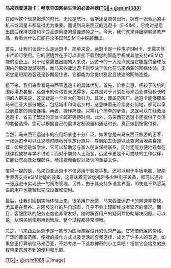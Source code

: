 **马来西亚遠遊卡：畅享异国网络生活的必备神器[[TG💪+ @esim1088](https://t.me/s/esim1088)]**

在如今这个信息爆炸的时代，无论是旅行、留学还是商务出行，拥有一张合适的手机卡或流量卡都显得尤为重要。而说到马来西亚的远遊卡（E-SIM），它绝对是您出国后保持联络和享受高速网络的最佳选择之一。今天，我们就来详细聊聊这款产品，看看为什么它能在众多国际SIM卡中脱颖而出。

首先，让我们谈谈什么是远遊卡。简单来说，远遊卡是一种电子SIM卡，无需实体卡片即可使用。它的便捷性在于可以直接下载到您的智能手机或其他支持eSIM功能的设备上。对于经常需要出国的人来说，远遊卡的一大亮点就是它能提供全球范围内的数据漫游服务，而马来西亚远遊卡则专注于优化在马来西亚的网络体验。无论您是短期游客还是长期居住者，它都能为您提供稳定且快速的网络连接。

接下来，我们来看看马来西亚远遊卡的具体优势。首先，价格实惠。相较于传统的国际漫游套餐，远遊卡的价格要亲民得多，尤其是对于计划在马来西亚停留较长时间的人群来说，这无疑是一个巨大的吸引力。其次，覆盖范围广。远遊卡能够覆盖马来西亚大部分地区，包括城市和偏远乡村，这意味着无论您身处何地，都可以享受到稳定的网络连接。再者，操作简便。只需几个简单的步骤，您就可以在线激活远遊卡，省去了繁琐的实体卡邮寄等待时间。此外，马来西亚远遊卡还提供了灵活的套餐选择，您可以根据自己的需求定制流量和通话时长，真正做到按需付费。

当然，马来西亚远遊卡的应用场景也十分广泛。如果您是来马来西亚旅游的游客，一张远遊卡可以让您随时随地分享旅行照片、导航陌生街道以及查询当地美食推荐；如果您是留学生，它可以帮助您与家人朋友保持联系，同时还能方便地观看在线课程或参与学术讨论；而对于商务人士而言，远遊卡更是不可或缺的工作伙伴，它能让您高效处理邮件、参加视频会议以及访问重要文件。

值得一提的是，马来西亚远遊卡不仅适用于智能手机，还可以用于平板电脑、智能手表等支持eSIM功能的设备。这意味着无论您携带多少种电子设备，都可以通过一张远遊卡实现统一的网络管理。另外，由于其支持多语言界面，即使是不熟悉英语的用户也能轻松完成设置和使用。

最后，让我们回到实际体验上来。很多用户反馈，马来西亚远遊卡的网速非常快，尤其是在曼谷、吉隆坡这样的热门城市，几乎不会出现断线或者延迟的情况。而且，客服团队的服务态度也非常友好，随时解答用户的疑问并协助解决问题。可以说，从购买到使用再到售后，整个过程都非常顺畅。

总之，马来西亚远遊卡是一款专为国际旅客设计的优秀产品。它凭借低廉的价格、广泛的覆盖范围、便捷的操作方式以及灵活的套餐选择，成为了许多人的首选。如果您正打算前往马来西亚，不妨考虑一下这款神奇的小工具吧！相信它会给您的旅程带来意想不到的便利和乐趣。

[[TG💪+ @esim1088](https://t.me/s/esim1088) ![Image](https://i.postimg.cc/4NQfJmqS/Snipaste-2025-05-13-00-14-12.png)]